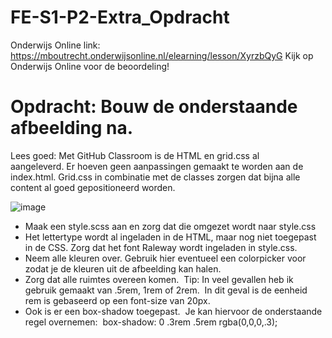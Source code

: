# FE-S1-P2-Extra_Opdracht

Onderwijs Online link: https://mboutrecht.onderwijsonline.nl/elearning/lesson/XyrzbQyG
Kijk op Onderwijs Online voor de beoordeling!

# Opdracht: Bouw de onderstaande afbeelding na. 

Lees goed: Met GitHub Classroom is de HTML en grid.css al aangeleverd. Er hoeven geen aanpassingen gemaakt te worden aan de index.html. Grid.css in combinatie met de classes zorgen dat bijna alle content al goed gepositioneerd worden.

![image](https://user-images.githubusercontent.com/51715045/152798975-7652e33d-0b04-4545-8626-741e6c88556b.png)

- Maak een style.scss aan en zorg dat die omgezet wordt naar style.css
- Het lettertype wordt al ingeladen in de HTML, maar nog niet toegepast in de CSS.
  Zorg dat het font Raleway wordt ingeladen in style.css.
- Neem alle kleuren over. Gebruik hier eventueel een colorpicker voor zodat je de kleuren uit de afbeelding kan halen. 
- Zorg dat alle ruimtes overeen komen. 
  Tip: In veel gevallen heb ik gebruik gemaakt van .5rem, 1rem of 2rem. 
  In dit geval is de eenheid rem is gebaseerd op een font-size van 20px. 
- Ook is er een box-shadow toegepast. 
  Je kan hiervoor de onderstaande regel overnemen: 
  box-shadow: 0 .3rem .5rem rgba(0,0,0,.3);
